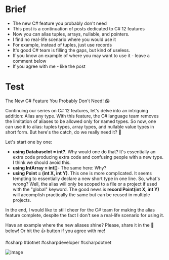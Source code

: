 # Brief

- The new C# feature you probably don't need
- This post is a continuation of posts dedicated to C# 12 features
- Now you can alias tuples, arrays, nullable, and pointers.
- I find no real-life scenario where you would use it
- For example, instead of tuples, just use records
- It's good C# team is filling the gaps, but kind of useless.
- If you know an example of where you may want to use it - leave a comment below
- If you agree with me - like the post

# Test

The New C# Feature You Probably Don't Need! 😱

Continuing our series on C# 12 features, let's delve into an intriguing addition: Alias any type. With this feature, the C# language team removes the limitation of aliases to be allowed only for named types. So now, one can use it to alias: tuples types, array types, and nullable value types in short form. But here's the catch, do we really need it? 🤔

Let's start one by one:
- **using DatabaseInt = int?**. Why would one do that? It's essentially an extra code producing extra code and confusing people with a new type. I think we should avoid this.
- **using IntArray = int[]**- The same here: Why?
- **using Point = (int X, int Y)**. This one is more complicated. It seems tempting to essentially declare a new short type in one line. So, what's wrong? Well, the alias will only be scoped to a file or a project if used with the "global" keyword. The good news is **record Point(int X, int Y)** will accomplish practically the same but can be reused in multiple projects.

In the end, I would like to still cheer for the C# team for making the alias feature complete, despite the fact I don't see a real-life scenario for using it.

Have an example where the new aliases shine? Please, share it in the 💬 below! Or hit the 👍 button if you agree with me! 

#csharp #dotnet #csharpdeveloper #csharpdotnet

![image](/showcase.png)